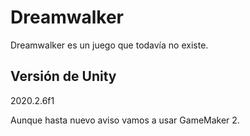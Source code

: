 # Dreamwalker

Dreamwalker es un juego que todavía no existe.

## Versión de Unity

2020.2.6f1

Aunque hasta nuevo aviso vamos a usar GameMaker 2.
